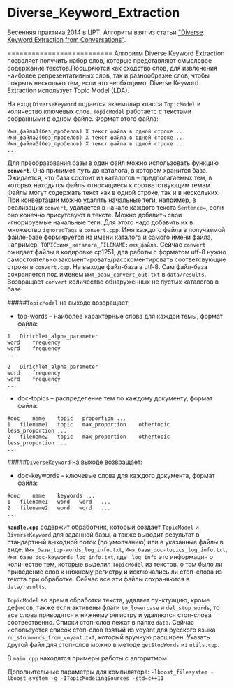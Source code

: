 Diverse_Keyword_Extraction
==========================

Весенняя практика 2014 в ЦРТ. Алгоритм взят из статьи ["Diverse Keyword Extraction from Conversations"](http://aclweb.org/anthology//P/P13/P13-2115.pdf).

==========================
Алгоритм Diverse Keyword Extraction позволяет получить набор слов, которые представляют смысловое содержание текстов.Поощряются как сходство слов, для извлечения наиболее репрезентативных слов, так и разнообразие слов, чтобы покрыть несколько тем, если это необходимо. Diverse Keyword Extraction использует Topic Model (LDA).

На вход `DiverseKeyword` подается экземпляр класса `TopicModel` и количество ключевых слов.
`TopicModel` работаетс с текстами собранными в одном файле. Формат этого файла:

```
Имя_файла1(без_пробелов) X текст файла в одной строке ...
Имя_файла2(без_пробелов) X текст файла в одной строке ...
Имя_файла3(без_пробелов) X текст файла в одной строке ...
...
```

Для преобразования базы в один файл можно использовать функцию **`convert`**. Она принимет путь до каталога, в котором хранится база. Ожидается, что база состоит из каталогов – предполагаемых тем, в которых находятся файлы относящиеся к соответствующим темам. Файлы могут содержать текст как в одной строке, так и в нескольких. При конвертации можно удалять начальные теги, например, в реализации `convert`, удалается в начале каждого текста `Sentence=`, если оно конечно присутсвуют в тексте. Можно добавить свои игнорируемые начальные теги. Для этого надо добавить их в множество `ignoredTags` в `convert.cpp`. Имя каждого файла в получаемой файле-базе формируется из имени каталога и самого имени файла, например, `TOPIC:имя_каталога_FILENAME:имя_файла`. Сейчас `convert` ожидает файлы в кодировке cp1251, для работы с форматом utf-8 нужно самостоятельно закоментировать/расскоментировать соответсвующие строки в `convert.cpp`. На выходе файл-база в utf-8. Сам файл-база сохраняется под именем `Имя_базы_convert_out.txt` в `data/results`.
Возвращает `convert` количество обнаруженных не пустых каталогов в базе.

#####`TopicModel` на выходе возвращает:
* top-words – наиболее характерные слова для каждой темы, формат файла:
```        
1   Dirichlet_alpha_parameter
word    frequency
word    frequency
...

2   Dirichlet_alpha_parameter
word    frequency
word    frequency
...
```

* doc-topics – распределение тем по каждому документу, формат файла:
```       
#doc    name    topic   proportion ...
1   filename1   topic   max_proportion    othertopic    less_proportion ...
2   filename2   topic   max_proportion    othertopic    less_proportion ...
...
```

#####`DiverseKeyword` на выходе возвращает:
* doc-keywords – ключевые слова для каждого документа, формат файла:
```        
#doc    name    keywords ...
1   filename1   word   word   ...
2   filename2   word   word   ...
...
```

**`handle.cpp`** содержит обработчик, который создает `TopicModel` и `DiverseKeyword` для заданной базы, а также выводит результат в стандартный выходной поток (по умолчанию) или в указанные файлы в виде: `Имя_базы_top-words_log_info.txt`, `Имя_базы_doc-topics_log_info.txt`, `Имя_базы_doc-keywords_log_info.txt`, где `_log_info` это информация о количестве тем, которые выделил `TopicModel` из текстов, о том было ли приведение слов к нижнему регистру и исключались ли стоп-слова из текста при обработке. Сейчас все эти файлы сохраняются в `data/results`.

`TopicModel` во время обработки текста, удаляет пунктуацию, кроме дефисов, также если активены флаги `to_lowercase` и `del_stop_words`, то все слова приводятся к нижнему регистру и удаляются стоп-слова соотвественно. Списки стоп-слов лежат в папке `data`. Сейчас используется список стоп-слов взятый из voyant для русского языка `ru_stopwords_from_voyant.txt`, который вручную расширен. Указать другой файл для стоп-слов можно в методе `getStopWords` из `utils.cpp`.

В `main.cpp` находятся примеры работы с алгоритмом.

Дополнительные параметры для компилятора: `-lboost_filesystem -lboost_system -g -ITopicModelingSources -std=c++11`



